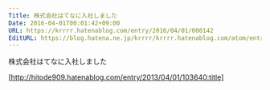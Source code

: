 ```yaml
---
Title: 株式会社はてなに入社しました
Date: 2016-04-01T00:01:42+09:00
URL: https://krrrr.hatenablog.com/entry/2016/04/01/000142
EditURL: https://blog.hatena.ne.jp/krrrr/krrrr.hatenablog.com/atom/entry/10328537792369310287
---
```


株式会社はてなに入社しました


[http://hitode909.hatenablog.com/entry/2013/04/01/103640:title]
